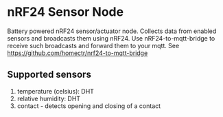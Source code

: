 # nRF24 Sensor Node
Battery powered nRF24 sensor/actuator node. Collects data from enabled sensors and broadcasts them using nRF24.
Use nRF24-to-mqtt-bridge to receive such broadcasts and forward them to your mqtt. See https://github.com/homectr/nrf24-to-mqtt-bridge


## Supported sensors
1. temperature (celsius): DHT
1. relative humidity: DHT
1. contact - detects opening and closing of a contact
